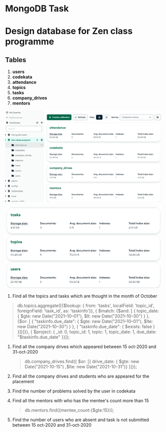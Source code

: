 # MongoDB Task

# Design database for Zen class programme

## Tables

1. **users**
2. **codekata**
3. **attendance**
4. **topics**
5. **tasks**
6. **company_drives**
7. **mentors**

![alt text](image.png)

![alt text](image-1.png)

1. Find all the topics and tasks which are thought in the month of October 
  >db.topics.aggregate([{$lookup: {
from: 'tasks',
localField: 'topic_id',
foreignField: 'task_id',
as: 'taskinfo'}},
{
$match: {$and: [
{ topic_date: { $gte: new Date("2021–10–01"), $lt: new Date("2021–10–30") } },
{$or: [
   { "taskinfo.due_date": { $gte: new Date("2021–10–01"), $lte: new Date("2021–10–30") } },
   { "taskinfo.due_date": { $exists: false } }]}]}},
   {
   $project: {
_id: 0,
topic_id: 1,
topic: 1,
topic_date: 1,
due_date: "$taskinfo.due_date"
   }}]);

1. Find all the company drives which appeared between 15 oct-2020 and 31-oct-2020

   > db.company_drives.find({ $or: [{ drive_date: { $gte: new Date("2021-10-15") ,$lte: new Date("2021-10-31")} }]});

2. Find all the company drives and students who are appeared for the placement

3. Find the number of problems solved by the user in codekata

4. Find all the mentors with who has the mentee's count more than 15
   > db.mentors.find({mentee_count:{$gte:15}});
5. Find the number of users who are absent and task is not submitted between 15 oct-2020 and 31-oct-2020
